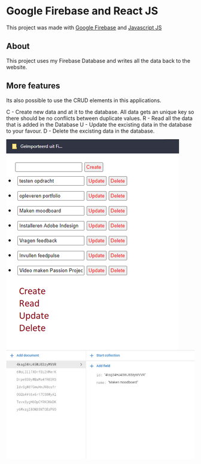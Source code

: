 # Google Firebase and React JS

This project was made with [Google Firebase](https://console.firebase.google.com/?pli=1) and [Javascript JS](https://reactjs.org/)

## About

This project uses my Firebase Database and writes all the data back to the website. 

## More features


Its also possible to use the CRUD elements in this applications.

C - Create new data and at it to the database. All data gets an unique key so there should be no conflicts between duplicate values.
R - Read all the data that is added in the Database
U - Update the excisting data in the database to your favour. 
D - Delete the excisting data in the database.




![](crudpreview1.png)
![](crudpreview2.png)
